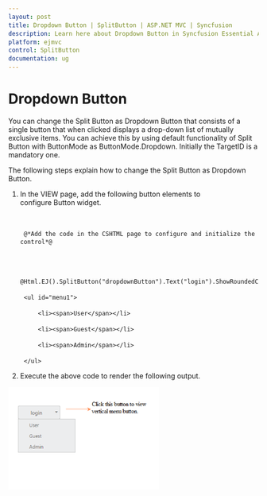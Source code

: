 ```yaml
---
layout: post
title: Dropdown Button | SplitButton | ASP.NET MVC | Syncfusion
description: Learn here about Dropdown Button in Syncfusion Essential ASP.NET MVC SplitButton Control, its elements, and more.
platform: ejmvc
control: SplitButton
documentation: ug
---
```


# Dropdown Button

You can change the Split Button as Dropdown Button that consists of a single button that when clicked displays a drop-down list of mutually exclusive items. You can achieve this by using default functionality of Split Button with ButtonMode as ButtonMode.Dropdown. Initially the TargetID is a mandatory one.

The following steps explain how to change the Split Button as Dropdown Button.

1. In the VIEW page, add the following button elements to configure Button widget.

   ~~~ cshtml


	@*Add the code in the CSHTML page to configure and initialize the control*@



	@Html.EJ().SplitButton("dropdownButton").Text("login").ShowRoundedCorner(true).Size(ButtonSize.Medium).ContentType(ContentType.TextOnly).TargetID("menu1").ButtonMode(ButtonMode.Dropdown)

	<ul id="menu1">

		<li><span>User</span></li>

		<li><span>Guest</span></li>

		<li><span>Admin</span></li>

	</ul>

   ~~~
  



2. Execute the above code to render the following output.

![Dropdown Button in ASP.NET MVC SplitButton](Dropdown-Button_images/Dropdown-Button_img1.png)





